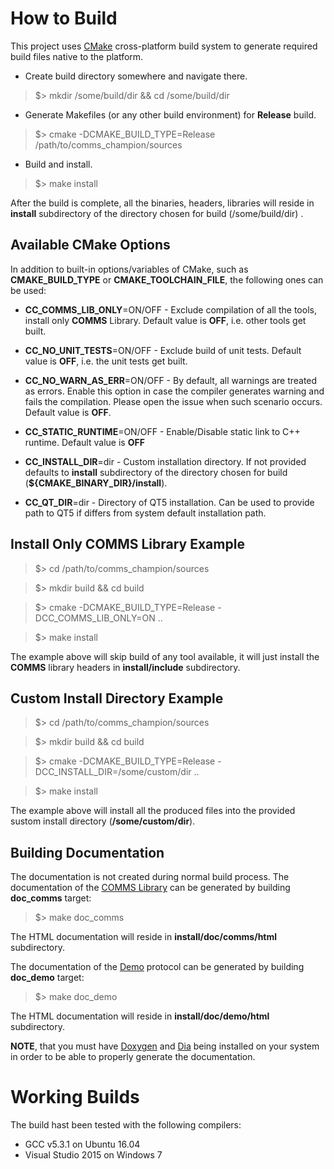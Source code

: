 # How to Build

This project uses [CMake](https://cmake.org) cross-platform build system to
generate required build files native to the platform.

- Create build directory somewhere and navigate there.

>$> mkdir /some/build/dir && cd /some/build/dir

- Generate Makefiles (or any other build environment) for **Release** build.

>$> cmake -DCMAKE_BUILD_TYPE=Release /path/to/comms_champion/sources

- Build and install.

>$> make install

After the build is complete, all the binaries, headers, libraries will reside
in **install** subdirectory of the directory chosen for build (/some/build/dir) .

## Available CMake Options

In addition to built-in options/variables of CMake, such as **CMAKE_BUILD_TYPE** or
**CMAKE_TOOLCHAIN_FILE**, the following ones can be used:

- **CC_COMMS_LIB_ONLY**=ON/OFF - Exclude compilation of all the tools, install only
**COMMS** Library. Default value is **OFF**, i.e. other tools get built.

- **CC_NO_UNIT_TESTS**=ON/OFF - Exclude build of unit tests. Default value is 
**OFF**, i.e. the unit tests get built.

- **CC_NO_WARN_AS_ERR**=ON/OFF - By default, all warnings are treated as
errors. Enable this option in case the compiler generates warning and fails the
compilation. Please open the issue when such scenario occurs. Default value is 
**OFF**.

- **CC_STATIC_RUNTIME**=ON/OFF - Enable/Disable static link to C++ runtime. Default value is **OFF**

- **CC_INSTALL_DIR**=dir - Custom installation directory. If not provided defaults to
**install** subdirectory of the directory chosen for build (**${CMAKE_BINARY_DIR}/install**).

- **CC_QT_DIR**=dir - Directory of QT5 installation. Can be used to provide path to QT5 if
differs from system default installation path.

## Install Only **COMMS** Library Example

>$> cd /path/to/comms_champion/sources

>$> mkdir build && cd build

>$> cmake -DCMAKE_BUILD_TYPE=Release -DCC_COMMS_LIB_ONLY=ON ..

>$> make install 

The example above will skip build of any tool available, it will just install 
the **COMMS** library headers in **install/include** subdirectory.

## Custom Install Directory Example

>$> cd /path/to/comms_champion/sources

>$> mkdir build && cd build

>$> cmake -DCMAKE_BUILD_TYPE=Release -DCC_INSTALL_DIR=/some/custom/dir ..

>$> make install 

The example above will install all the produced files into the provided sustom
install directory (**/some/custom/dir**).

## Building Documentation
The documentation is not created during normal build process. The documentation of
the [COMMS Library](#comms-library) can be generated by building **doc_comms**
target:
 
>$> make doc_comms

The HTML documentation will reside in **install/doc/comms/html** subdirectory.

The documentation of
the [Demo](#demo-protocol) protocol can be generated by building **doc_demo**
target:
 
>$> make doc_demo

The HTML documentation will reside in **install/doc/demo/html** subdirectory.

**NOTE**, that you must have 
[Doxygen](www.doxygen.org) 
and [Dia](https://wiki.gnome.org/Apps/Dia) 
being installed on your system in order to be able to properly generate the 
documentation.

# Working Builds
The build hast been tested with the following compilers:

- GCC v5.3.1 on Ubuntu 16.04
- Visual Studio 2015 on Windows 7